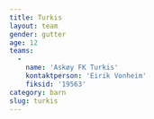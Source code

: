 ```yaml
---
title: Turkis
layout: team
gender: gutter
age: 12
teams:
  -
    name: 'Askøy FK Turkis'
    kontaktperson: 'Eirik Vonheim'
    fiksid: '19563'
category: barn
slug: turkis
---
```

